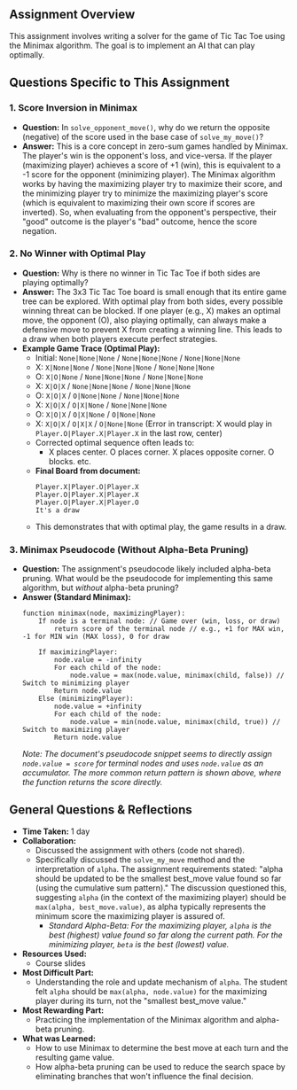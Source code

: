 
## Assignment Overview

This assignment involves writing a solver for the game of Tic Tac Toe using the Minimax algorithm. The goal is to implement an AI that can play optimally.

## Questions Specific to This Assignment

### 1. Score Inversion in Minimax

*   **Question:** In `solve_opponent_move()`, why do we return the opposite (negative) of the score used in the base case of `solve_my_move()`?
*   **Answer:** This is a core concept in zero-sum games handled by Minimax. The player's win is the opponent's loss, and vice-versa. If the player (maximizing player) achieves a score of +1 (win), this is equivalent to a -1 score for the opponent (minimizing player). The Minimax algorithm works by having the maximizing player try to maximize their score, and the minimizing player try to minimize the maximizing player's score (which is equivalent to maximizing their own score if scores are inverted). So, when evaluating from the opponent's perspective, their "good" outcome is the player's "bad" outcome, hence the score negation.

### 2. No Winner with Optimal Play

*   **Question:** Why is there no winner in Tic Tac Toe if both sides are playing optimally?
*   **Answer:** The 3x3 Tic Tac Toe board is small enough that its entire game tree can be explored. With optimal play from both sides, every possible winning threat can be blocked. If one player (e.g., X) makes an optimal move, the opponent (O), also playing optimally, can always make a defensive move to prevent X from creating a winning line. This leads to a draw when both players execute perfect strategies.
*   **Example Game Trace (Optimal Play):**
    *   Initial: `None|None|None` / `None|None|None` / `None|None|None`
    *   X: `X|None|None` / `None|None|None` / `None|None|None`
    *   O: `X|O|None` / `None|None|None` / `None|None|None`
    *   X: `X|O|X` / `None|None|None` / `None|None|None`
    *   O: `X|O|X` / `O|None|None` / `None|None|None`
    *   X: `X|O|X` / `O|X|None` / `None|None|None`
    *   O: `X|O|X` / `O|X|None` / `O|None|None`
    *   X: `X|O|X` / `O|X|X` / `O|None|None` (Error in transcript: X would play in `Player.O|Player.X|Player.X` in the last row, center)
    *   Corrected optimal sequence often leads to:
        *   X places center. O places corner. X places opposite corner. O blocks. etc.
    *   **Final Board from document:**
        ```
        Player.X|Player.O|Player.X
        Player.O|Player.X|Player.X
        Player.O|Player.X|Player.O
        It's a draw
        ```
    *   This demonstrates that with optimal play, the game results in a draw.

### 3. Minimax Pseudocode (Without Alpha-Beta Pruning)

*   **Question:** The assignment's pseudocode likely included alpha-beta pruning. What would be the pseudocode for implementing this same algorithm, but *without* alpha-beta pruning?
*   **Answer (Standard Minimax):**
    ```
    function minimax(node, maximizingPlayer):
        If node is a terminal node: // Game over (win, loss, or draw)
            return score of the terminal node // e.g., +1 for MAX win, -1 for MIN win (MAX loss), 0 for draw

        If maximizingPlayer:
            node.value = -infinity
            For each child of the node:
                node.value = max(node.value, minimax(child, false)) // Switch to minimizing player
            Return node.value
        Else (minimizingPlayer):
            node.value = +infinity
            For each child of the node:
                node.value = min(node.value, minimax(child, true)) // Switch to maximizing player
            Return node.value
    ```
    *Note: The document's pseudocode snippet seems to directly assign `node.value = score` for terminal nodes and uses `node.value` as an accumulator. The more common return pattern is shown above, where the function returns the score directly.*

## General Questions & Reflections

*   **Time Taken:** 1 day
*   **Collaboration:**
    *   Discussed the assignment with others (code not shared).
    *   Specifically discussed the `solve_my_move` method and the interpretation of `alpha`. The assignment requirements stated: "alpha should be updated to be the smallest best_move value found so far (using the cumulative sum pattern)." The discussion questioned this, suggesting `alpha` (in the context of the maximizing player) should be `max(alpha, best_move.value)`, as alpha typically represents the minimum score the maximizing player is assured of.
        *   *Standard Alpha-Beta: For the maximizing player, `alpha` is the best (highest) value found so far along the current path. For the minimizing player, `beta` is the best (lowest) value.*
*   **Resources Used:**
    *   Course slides
*   **Most Difficult Part:**
    *   Understanding the role and update mechanism of `alpha`. The student felt `alpha` should be `max(alpha, node.value)` for the maximizing player during its turn, not the "smallest best_move value."
*   **Most Rewarding Part:**
    *   Practicing the implementation of the Minimax algorithm and alpha-beta pruning.
*   **What was Learned:**
    *   How to use Minimax to determine the best move at each turn and the resulting game value.
    *   How alpha-beta pruning can be used to reduce the search space by eliminating branches that won't influence the final decision.

